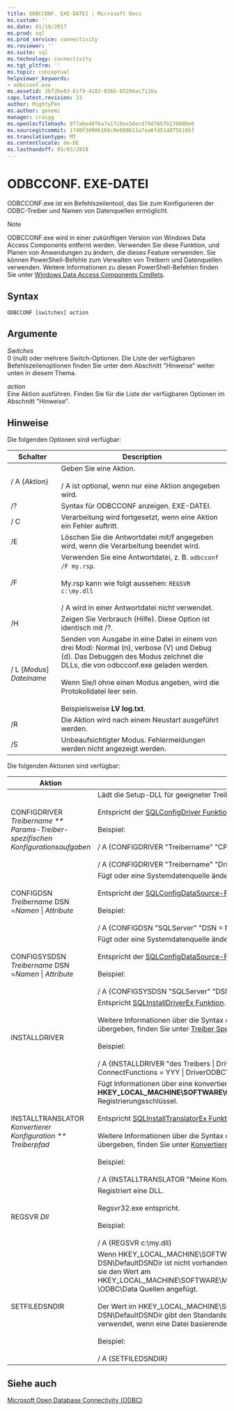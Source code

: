 ```yaml
---
title: ODBCCONF. EXE-DATEI | Microsoft Docs
ms.custom: ''
ms.date: 01/19/2017
ms.prod: sql
ms.prod_service: connectivity
ms.reviewer: ''
ms.suite: sql
ms.technology: connectivity
ms.tgt_pltfrm: ''
ms.topic: conceptual
helpviewer_keywords:
- odbcconf.exe
ms.assetid: 3bf2be83-61f9-4183-836b-85204ac7116a
caps.latest.revision: 23
author: MightyPen
ms.author: genemi
manager: craigg
ms.openlocfilehash: 8f7a6e48f6a7a17c8ea3decd79d765fb176080e6
ms.sourcegitcommit: 1740f3090b168c0e809611a7aa6fd514075616bf
ms.translationtype: MT
ms.contentlocale: de-DE
ms.lasthandoff: 05/03/2018
---
```

# <a name="odbcconfexe"></a>ODBCCONF. EXE-DATEI
ODBCCONF.exe ist ein Befehlszeilentool, das Sie zum Konfigurieren der ODBC-Treiber und Namen von Datenquellen ermöglicht.  
  
> [!NOTE]  
>  ODBCCONF.exe wird in einer zukünftigen Version von Windows Data Access Components entfernt werden. Verwenden Sie diese Funktion, und Planen von Anwendungen zu ändern, die dieses Feature verwenden. Sie können PowerShell-Befehle zum Verwalten von Treibern und Datenquellen verwenden. Weitere Informationen zu diesen PowerShell-Befehlen finden Sie unter [Windows Data Access Components Cmdlets](https://technet.microsoft.com/library/hh771019.aspx).  
  
## <a name="syntax"></a>Syntax  
  
```  
ODBCCONF [switches] action  
```  
  
## <a name="arguments"></a>Argumente  
 *Switches*  
 0 (null) oder mehrere Switch-Optionen. Die Liste der verfügbaren Befehlszeilenoptionen finden Sie unter dem Abschnitt "Hinweise" weiter unten in diesem Thema.  
  
 *action*  
 Eine Aktion ausführen. Finden Sie für die Liste der verfügbaren Optionen im Abschnitt "Hinweise".  
  
## <a name="remarks"></a>Hinweise  
 Die folgenden Optionen sind verfügbar:  
  
|Schalter|Description|  
|------------|-----------------|  
|/ A {*Aktion*}|Geben Sie eine Aktion.<br /><br /> / A ist optional, wenn nur eine Aktion angegeben wird.|  
|/?|Syntax für ODBCCONF anzeigen. EXE-DATEI.|  
|/ C|Verarbeitung wird fortgesetzt, wenn eine Aktion ein Fehler auftritt.|  
|/E|Löschen Sie die Antwortdatei mit/f angegeben wird, wenn die Verarbeitung beendet wird.|  
|/F|Verwenden Sie eine Antwortdatei, z. B. `odbcconf /F my.rsp`.<br /><br /> My.rsp kann wie folgt aussehen: `REGSVR c:\my.dll`<br /><br /> / A wird in einer Antwortdatei nicht verwendet.|  
|/H|Zeigen Sie Verbrauch (Hilfe). Diese Option ist identisch mit /?.|  
|/ L [*Modus*] *Dateiname*|Senden von Ausgabe in eine Datei in einem von drei Modi: Normal (n), verbose (V) und Debug (d). Das Debuggen des Modus zeichnet die DLLs, die von odbcconf.exe geladen werden.<br /><br /> Wenn Sie/l ohne einen Modus angeben, wird die Protokolldatei leer sein.<br /><br /> Beispielsweise **LV log.txt**.|  
|/R|Die Aktion wird nach einem Neustart ausgeführt werden.|  
|/S|Unbeaufsichtigter Modus. Fehlermeldungen werden nicht angezeigt werden.|  
  
 Die folgenden Aktionen sind verfügbar:  
  
|Aktion|Description|  
|------------|-----------------|  
|CONFIGDRIVER *Treibername ** Params-Treiber-spezifischen Konfigurationsaufgaben*|Lädt die Setup-DLL für geeigneter Treiber und ruft die **ConfigDriver** Funktion.<br /><br /> Entspricht der [SQLConfigDriver Funktion](../odbc/reference/syntax/sqlconfigdriver-function.md).<br /><br /> Beispiel:<br /><br /> / A {CONFIGDRIVER "Treibername" "CPTimeout = 60"}<br /><br /> / A {CONFIGDRIVER "Treibername" "DriverODBCVer 03.80 ="}|  
|CONFIGDSN *Treibername* DSN =*Namen* &#124; *Attribute*|Fügt oder eine Systemdatenquelle ändert.<br /><br /> Entspricht der [SQLConfigDataSource-Funktion](../odbc/reference/syntax/sqlconfigdatasource-function.md).<br /><br /> Beispiel:<br /><br /> / A {CONFIGDSN "SQLServer" "DSN = Name &#124; Server Srv ="}|  
|CONFIGSYSDSN *Treibername* DSN =*Namen* &#124; *Attribute*|Fügt oder eine Systemdatenquelle ändert.<br /><br /> Entspricht der [SQLConfigDataSource-Funktion](../odbc/reference/syntax/sqlconfigdatasource-function.md).<br /><br /> Beispiel:<br /><br /> / A {CONFIGSYSDSN "SQLServer" "DSN = Name &#124; Server Srv ="}|  
|INSTALLDRIVER|Entspricht [SQLInstallDriverEx Funktion](../odbc/reference/syntax/sqlinstalldriverex-function.md).<br /><br /> Weitere Informationen über die Syntax der Schlüsselwort-Wert-Paare an INSTALLDRIVER übergeben, finden Sie unter [Treiber Spezifikation Unterschlüssel](../odbc/reference/install/driver-specification-subkeys.md).<br /><br /> Beispiel:<br /><br /> / A {INSTALLDRIVER "des Treibers &#124; Driver=c:\your.dll &#124; Setup=c:\your.dll &#124; APILevel = 2 &#124; ConnectFunctions = YYY &#124; DriverODBCVer = 03.50 &#124; FileUsage = 0 &#124; SQLLevel = 1"}|  
|INSTALLTRANSLATOR *Konvertierer Konfiguration ** Treiberpfad*|Fügt Informationen über eine konvertierers, damit die **HKEY_LOCAL_MACHINE\SOFTWARE\ODBC\ODBCINST. INI\ODBC Übersetzer** Registrierungsschlüssel.<br /><br /> Entspricht [SQLInstallTranslatorEx Funktion](../odbc/reference/syntax/sqlinstalltranslatorex-function.md).<br /><br /> Weitere Informationen über die Syntax der Schlüsselwort-Wert-Paare an INSTALLDRIVER übergeben, finden Sie unter [Konvertierer Spezifikation Unterschlüssel](../odbc/reference/install/translator-specification-subkeys.md).<br /><br /> Beispiel:<br /><br /> / A {INSTALLTRANSLATOR "Meine Konvertierer &#124; Translator=c:\my.dll &#124; Setup=c:\my.dll"}|  
|REGSVR *Dll*|Registriert eine DLL.<br /><br /> Regsvr32.exe entspricht.<br /><br /> Beispiel:<br /><br /> / A {REGSVR c:\my.dll}|  
|SETFILEDSNDIR|Wenn HKEY_LOCAL_MACHINE\SOFTWARE\ODBC\ODBC. INI\ODBC Datei DSN\DefaultDSNDir ist nicht vorhanden, die SETFILEDSNDIR-Aktion erstellt, und weisen sie den Wert am HKEY_LOCAL_MACHINE\SOFTWARE\Microsoft\Windows\CurrentVersion\CommonFilesDir, \ODBC\Data Quellen angefügt.<br /><br /> Der Wert im HKEY_LOCAL_MACHINE\SOFTWARE\ODBC\ODBC. INI\ODBC Datei DSN\DefaultDSNDir gibt den Standardspeicherort von ODBC-Datenquellen-Administrator verwendet, wenn eine Datei basierende Datenquelle erstellen.<br /><br /> Beispiel:<br /><br /> / A {SETFILEDSNDIR}|  
  
## <a name="see-also"></a>Siehe auch  
 [Microsoft Open Database Connectivity (ODBC)](../odbc/microsoft-open-database-connectivity-odbc.md)
